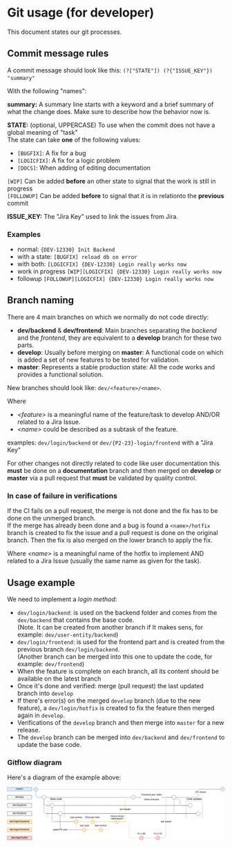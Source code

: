 # Git usage (for developer)

This document states our git processes.

## Commit message rules

A commit message should look like this: `(?["STATE"]) (?{"ISSUE_KEY"}) "summary"`

With the following "names":

**summary:** A summary line starts with a keyword and a brief summary of what the change does. Make sure to describe how the behavior now is.

**STATE:** (optional, UPPERCASE) To use when the commit does not have a global meaning of "task"  
The state can take **one** of the following values:
  - `[BUGFIX]`: A fix for a bug
  - `[LOGICFIX]`: A fix for a logic problem
  - `[DOCS]`: When adding of editing documentation  

`[WIP]` Can be added **before** an other state to signal that the work is still in progress  
`[FOLLOWUP]` Can be added **before** to signal that it is in relationto the **previous** commit

**ISSUE_KEY:** The "Jira Key" used to link the issues from Jira.

### Examples

- normal: `{DEV-12330} Init Backend`
- with a state: `[BUGFIX] reload db on error`
- with both: `[LOGICFIX] {DEV-12330} Login really works now`
- work in progress `[WIP][LOGICFIX] {DEV-12330} Login really works now`
- followup `[FOLLOWUP][LOGICFIX] {DEV-12330} Login really works now`

## Branch naming

There are 4 main branches on which we normally do not code directly:

- **dev/backend** & **dev/frontend**: Main branches separating the *backend* and the *frontend*, they are equivalent to a **develop** branch for these two parts.
- **develop**: Usually before merging on **master**: A functional code on which is added a set of new features to be tested for validation.
- **master**: Represents a stable production state: All the code works and provides a functional solution.

New branches should look like: `dev/<feature>/<name>`.  

Where  
- *\<feature\>* is a meaningful name of the feature/task to develop AND/OR related to a Jira Issue.
- *\<name\>* could be described as a subtask of the feature.

examples: `dev/login/backend` or `dev/{P2-23}-login/frontend` with a "Jira Key"

For other changes not directly related to code like user documentation this **must** be done on a **documentation** branch and then merged on **develop** or **master** via a pull request that **must** be validated by quality control.

### In case of failure in verifications

If the CI fails on a pull request, the merge is not done and the fix has to be done on the unmerged branch.  
If the merge has already been done and a bug is found a `<name>/hotfix` branch is created to fix the issue and a pull request is done on the original branch. Then the fix is also merged on the lower branch to apply the fix.

Where *\<name\>* is a meaningful name of the hotfix to implement AND related to a Jira Issue (usually the same name as given for the task).

## Usage example

We need to implement a *login method*:

- `dev/login/backend`: is used on the backend folder and comes from the `dev/backend` that contains the base code.  
  (Note. It can be created from another branch if It makes sens, for example: `dev/user-entity/backend`)
- `dev/login/frontend`: is used for the frontend part and is created from the previous branch `dev/login/backend`.  
  (Another branch can be merged into this one to update the code, for example: `dev/frontend`)
- When the feature is complete on each branch, all its content should be available on the latest branch
- Once it's done and verified: merge (pull request) the last updated branch into `develop`
- If there's error(s) on the merged `develop` branch (due to the new feature), a `dev/login/hotfix` is created to fix the feature then merged again in `develop`.
- Verifications of the `develop` branch and then merge into `master` for a new release.
- The `develop` branch can be merged into `dev/backend` and `dev/frontend` to update the base code.

### Gitflow diagram

Here's a diagram of the example above:

![](git-branching.png "gitflow-diagram")
